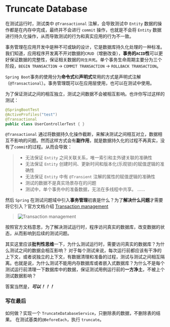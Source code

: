 # Truncate Database

在测试运行时，测试类中 `@Transactional` 注解，会导致测试中 `Entity` 数据的操作都是在内存中完成，最终并不会进行 `commit` 操作，也就是不会将 `Entity` 数据进行持久化操作，从而导致测试的行为和真实应用的行为不一致。

事务管理在应用开发中是种不可或缺的设计，它是数据库持久化处理的一种标准。我们知道，应用程序开发离不开对数据的`CRUD`（增删改查），**事务的`ACID`性**可以更好保证数据的完整性，保证相关数据的`同生共死`。单个事务生命周期主要分为三个阶段，`BEGIN TRANSACTION` -> `COMMIT TRANSACTION` -> `ROLLBACK TRANSACTION`。


`Spring Boot`事务的使用分为**命令式**和**声明式**常用的方式是声明式注解（`@Transactional`）。事务管理既可以在应用层使用，也可以在测试中使用。

为了保证测试之间的相互独立，测试之间数据不会被相互影响。也许你写过这样的测试：

```java
@SpringBootTest
@ActiveProfiles("test")
@Transactional
public class UserControllerTest { }
```

`@Transactional` 通过将数据持久化操作截断，来解决测试之间相互对立，数据相互不影响的问题。然而这样方式会有**副作用**，就是数据持久化的过程不再真实，没有了`commit`的过程。从而会导致：

> * 无法保证 `Entity` 之间关联关系，唯一索引和主外键关联的准确性
> * 无法保证 `Entity` 创建时间、更新时间和版本化(乐观锁)的赋值逻辑的准确性
> * 无法保证 `Entity` 中有 `@Transient` 注解的属性的赋值逻辑的准确性
> * 测试的数据不是真实场景存在的问题
> * 测试中，单个事务中的准备数据，无法在多线程中共享。
> ......

然后 `Spring` 在测试问题域中引入**事务管理**初衷是什么？为了**解决什么问题**才需要将它引入？官方文档介绍 [Transaction management](https://docs.spring.io/spring/docs/current/spring-framework-reference/testing.html#testing-tx)

> ![Transaction management](http://aikin.me/2018/05/19/do-not-use-transactional-annotation-on-spring-integration-test/transactional-management.png)


按照官方文档意思，为了解决测试运行时，程序访问真实的数据库，改变数据的状态，从而影响到后续的测试问题。

其实这里应该**批判性思维**一下，为什么测试运行时，需要访问真实的数据库？为什么测试之间的数据会相互影响？
对于每个测试来说，每次运行前都应该有干净的上下文，或者说独立的上下文，有数据清理和准备的过程，测试与测试之间相互隔离。也就是说，为什么测试不能用内存数据库或者嵌入式数据库？为什么不是每个测试运行前清理一下数据库中的数据，保证测试用例运行前的**一方净土**，不被上个测试数据影响？

答案当然是，***可以！！！***


### 写在最后
如何做？实现一个 `TruncateDatabaseService`，只删除表的数据，不删除表的结果。 在测试基类的`@BeforeEach`，执行 `truncate`。
